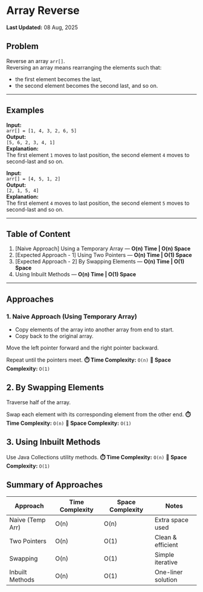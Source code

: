 # Array Reverse

**Last Updated:** 08 Aug, 2025  

## Problem  
Reverse an array `arr[]`.  
Reversing an array means rearranging the elements such that:  
- the first element becomes the last,  
- the second element becomes the second last, and so on.

---

## Examples  

**Input:**  
`arr[] = [1, 4, 3, 2, 6, 5]`  
**Output:**  
`[5, 6, 2, 3, 4, 1]`  
**Explanation:**  
The first element `1` moves to last position, the second element `4` moves to second-last and so on.  

**Input:**  
`arr[] = [4, 5, 1, 2]`  
**Output:**  
`[2, 1, 5, 4]`  
**Explanation:**  
The first element `4` moves to last position, the second element `5` moves to second-last and so on.  

---

## Table of Content  

1. [Naive Approach] Using a Temporary Array — **O(n) Time | O(n) Space**  
2. [Expected Approach - 1] Using Two Pointers — **O(n) Time | O(1) Space**  
3. [Expected Approach - 2] By Swapping Elements — **O(n) Time | O(1) Space**  
4. Using Inbuilt Methods — **O(n) Time | O(1) Space**  

---

## Approaches  

### 1. Naive Approach (Using Temporary Array)  
- Copy elements of the array into another array from end to start.  
- Copy back to the original array.  

Move the left pointer forward and the right pointer backward.

Repeat until the pointers meet.
**⏱️ Time Complexity:** `O(n)`
**💾 Space Complexity:** `O(1)`

## 2. By Swapping Elements

Traverse half of the array.

Swap each element with its corresponding element from the other end.
**⏱️ Time Complexity:** `O(n)`
**💾 Space Complexity:** `O(1)`

## 3. Using Inbuilt Methods

Use Java Collections utility methods.
**⏱️ Time Complexity:** `O(n)`
**💾 Space Complexity:** `O(1)`

## Summary of Approaches
| Approach         | Time Complexity | Space Complexity | Notes              |
| ---------------- | --------------- | ---------------- | ------------------ |
| Naive (Temp Arr) | O(n)            | O(n)             | Extra space used   |
| Two Pointers     | O(n)            | O(1)             | Clean & efficient  |
| Swapping         | O(n)            | O(1)             | Simple iterative   |
| Inbuilt Methods  | O(n)            | O(1)             | One-liner solution |
